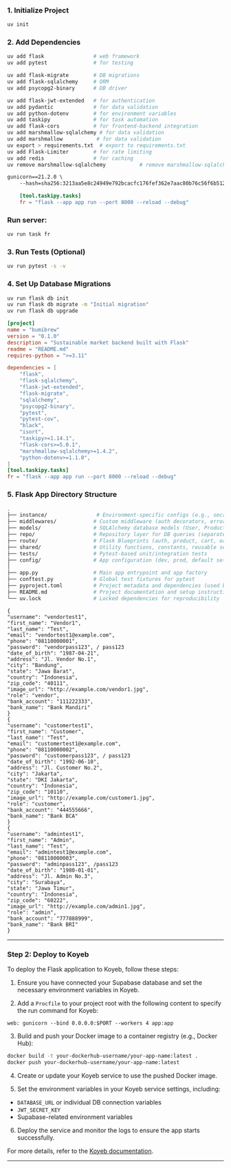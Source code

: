 ### 1. Initialize Project

```bash
uv init
```

### 2. Add Dependencies

```bash
uv add flask                # web framework
uv add pytest               # for testing

uv add flask-migrate        # DB migrations
uv add flask-sqlalchemy     # ORM
uv add psycopg2-binary      # DB driver

uv add flask-jwt-extended   # for authentication
uv add pydantic             # for data validation
uv add python-dotenv        # for environment variables
uv add taskipy              # for task automation
uv add flask-cors           # for frontend-backend integration
uv add marshmallow-sqlalchemy # for data validation
uv add marshmallow           # for data validation
uv export > requirements.txt  # export to requirements.txt
uv add Flask-Limiter        # for rate limiting
uv add redis                # for caching
uv remove marshmallow-sqlalchemy           # remove marshmallow-sqlalchemy

```

```txt
gunicorn==21.2.0 \
    --hash=sha256:3213aa5e8c24949e792bcacfc176fef362e7aac80b76c56f6b5122bf350722f0

```

```toml
    [tool.taskipy.tasks]
    fr = "flask --app app run --port 8000 --reload --debug"
```

### Run server:

```bash
uv run task fr
```

### 3. Run Tests (Optional)

```bash
uv run pytest -s -v
```

### 4. Set Up Database Migrations

```bash
uv run flask db init
uv run flask db migrate -m "Initial migration"
uv run flask db upgrade
```

```toml
[project]
name = "bumibrew"
version = "0.1.0"
description = "Sustainable market backend built with Flask"
readme = "README.md"
requires-python = ">=3.11"

dependencies = [
    "flask",
    "flask-sqlalchemy",
    "flask-jwt-extended",
    "flask-migrate",
    "sqlalchemy",
    "psycopg2-binary",
    "pytest",
    "pytest-cov",
    "black",
    "isort",
    "taskipy>=1.14.1",
    "flask-cors>=5.0.1",
    "marshmallow-sqlalchemy>=1.4.2",
    "python-dotenv>=1.1.0",
]
[tool.taskipy.tasks]
fr = "flask --app app run --port 8000 --reload --debug"
```

### 5. Flask App Directory Structure

```bash
.
├── instance/                # Environment-specific configs (e.g., secrets, DB URIs)
├── middlewares/            # Custom middleware (auth decorators, error handling, etc.)
├── models/                 # SQLAlchemy database models (User, Product, Order, etc.)
├── repo/                   # Repository layer for DB queries (separates logic from routes)
├── route/                  # Flask Blueprints (auth, product, cart, order endpoints)
├── shared/                 # Utility functions, constants, reusable services
├── tests/                  # Pytest-based unit/integration tests
├── config/                 # App configuration (dev, prod, default settings)
│
├── app.py                  # Main app entrypoint and app factory
├── conftest.py             # Global test fixtures for pytest
├── pyproject.toml          # Project metadata and dependencies (used by `uv`)
├── README.md               # Project documentation and setup instructions
└── uv.lock                 # Locked dependencies for reproducibility
```

```
{
"username": "vendortest1",
"first_name": "Vendor1",
"last_name": "Test",
"email": "vendortest1@example.com",
"phone": "08110000001",
"password": "vendorpass123", / pass123
"date_of_birth": "1987-04-21",
"address": "Jl. Vendor No.1",
"city": "Bandung",
"state": "Jawa Barat",
"country": "Indonesia",
"zip_code": "40111",
"image_url": "http://example.com/vendor1.jpg",
"role": "vendor",
"bank_account": "111222333",
"bank_name": "Bank Mandiri"
}
{
"username": "customertest1",
"first_name": "Customer",
"last_name": "Test",
"email": "customertest1@example.com",
"phone": "08110000002",
"password": "customerpass123", / pass123
"date_of_birth": "1992-06-10",
"address": "Jl. Customer No.2",
"city": "Jakarta",
"state": "DKI Jakarta",
"country": "Indonesia",
"zip_code": "10110",
"image_url": "http://example.com/customer1.jpg",
"role": "customer",
"bank_account": "444555666",
"bank_name": "Bank BCA"
}
{
"username": "admintest1",
"first_name": "Admin",
"last_name": "Test",
"email": "admintest1@example.com",
"phone": "08110000003",
"password": "adminpass123", /pass123
"date_of_birth": "1980-01-01",
"address": "Jl. Admin No.3",
"city": "Surabaya",
"state": "Jawa Timur",
"country": "Indonesia",
"zip_code": "60222",
"image_url": "http://example.com/admin1.jpg",
"role": "admin",
"bank_account": "777888999",
"bank_name": "Bank BRI"
}
```

---

### Step 2: Deploy to Koyeb

To deploy the Flask application to Koyeb, follow these steps:

1. Ensure you have connected your Supabase database and set the necessary environment variables in Koyeb.

2. Add a `Procfile` to your project root with the following content to specify the run command for Koyeb:

```
web: gunicorn --bind 0.0.0.0:$PORT --workers 4 app:app
```

3. Build and push your Docker image to a container registry (e.g., Docker Hub):

```bash
docker build -t your-dockerhub-username/your-app-name:latest .
docker push your-dockerhub-username/your-app-name:latest
```

4. Create or update your Koyeb service to use the pushed Docker image.

5. Set the environment variables in your Koyeb service settings, including:

- `DATABASE_URL` or individual DB connection variables
- `JWT_SECRET_KEY`
- Supabase-related environment variables

6. Deploy the service and monitor the logs to ensure the app starts successfully.

For more details, refer to the [Koyeb documentation](https://koyeb.com/docs).

---
